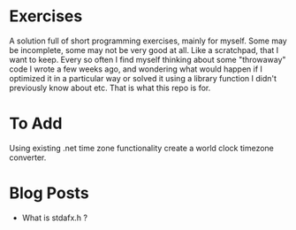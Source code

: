Exercises
=========

A solution full of short programming exercises, mainly for myself. Some may be incomplete, some may not be very good at all.  Like a scratchpad, that I want to keep. Every so often I find myself thinking about some "throwaway" code I wrote a few weeks ago, and wondering what would happen if I optimized it in a particular way or solved it using a library function I didn't previously know about etc. That is what this repo is for.


# To Add

Using existing .net time zone functionality create a world clock timezone converter.


# Blog Posts

- What is stdafx.h ?
